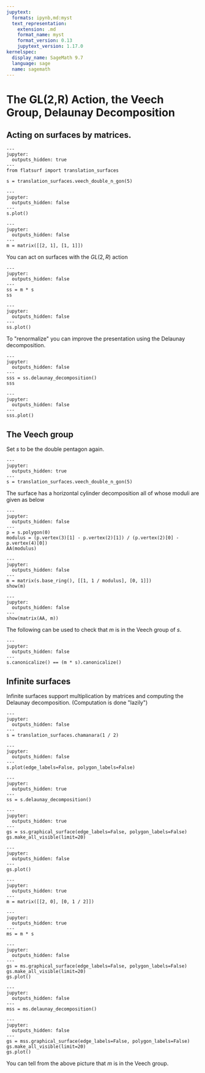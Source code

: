 ```yaml
---
jupytext:
  formats: ipynb,md:myst
  text_representation:
    extension: .md
    format_name: myst
    format_version: 0.13
    jupytext_version: 1.17.0
kernelspec:
  display_name: SageMath 9.7
  language: sage
  name: sagemath
---
```


# The GL(2,R) Action, the Veech Group, Delaunay Decomposition

## Acting on surfaces by matrices.

```{code-cell}
---
jupyter:
  outputs_hidden: true
---
from flatsurf import translation_surfaces

s = translation_surfaces.veech_double_n_gon(5)
```

```{code-cell}
---
jupyter:
  outputs_hidden: false
---
s.plot()
```

```{code-cell}
---
jupyter:
  outputs_hidden: false
---
m = matrix([[2, 1], [1, 1]])
```

You can act on surfaces with the $GL(2,R)$ action

```{code-cell}
---
jupyter:
  outputs_hidden: false
---
ss = m * s
ss
```

```{code-cell}
---
jupyter:
  outputs_hidden: false
---
ss.plot()
```

To "renormalize" you can improve the presentation using the Delaunay decomposition.

```{code-cell}
---
jupyter:
  outputs_hidden: false
---
sss = ss.delaunay_decomposition()
sss
```

```{code-cell}
---
jupyter:
  outputs_hidden: false
---
sss.plot()
```

## The Veech group

Set $s$ to be the double pentagon again.

```{code-cell}
---
jupyter:
  outputs_hidden: true
---
s = translation_surfaces.veech_double_n_gon(5)
```

The surface has a horizontal cylinder decomposition all of whose moduli are given as below

```{code-cell}
---
jupyter:
  outputs_hidden: false
---
p = s.polygon(0)
modulus = (p.vertex(3)[1] - p.vertex(2)[1]) / (p.vertex(2)[0] - p.vertex(4)[0])
AA(modulus)
```

```{code-cell}
---
jupyter:
  outputs_hidden: false
---
m = matrix(s.base_ring(), [[1, 1 / modulus], [0, 1]])
show(m)
```

```{code-cell}
---
jupyter:
  outputs_hidden: false
---
show(matrix(AA, m))
```

The following can be used to check that $m$ is in the Veech group of $s$.

```{code-cell}
---
jupyter:
  outputs_hidden: false
---
s.canonicalize() == (m * s).canonicalize()
```

## Infinite surfaces

Infinite surfaces support multiplication by matrices and computing the Delaunay decomposition. (Computation is done "lazily")

```{code-cell}
---
jupyter:
  outputs_hidden: false
---
s = translation_surfaces.chamanara(1 / 2)
```

```{code-cell}
---
jupyter:
  outputs_hidden: false
---
s.plot(edge_labels=False, polygon_labels=False)
```

```{code-cell}
---
jupyter:
  outputs_hidden: true
---
ss = s.delaunay_decomposition()
```

```{code-cell}
---
jupyter:
  outputs_hidden: true
---
gs = ss.graphical_surface(edge_labels=False, polygon_labels=False)
gs.make_all_visible(limit=20)
```

```{code-cell}
---
jupyter:
  outputs_hidden: false
---
gs.plot()
```

```{code-cell}
---
jupyter:
  outputs_hidden: true
---
m = matrix([[2, 0], [0, 1 / 2]])
```

```{code-cell}
---
jupyter:
  outputs_hidden: true
---
ms = m * s
```

```{code-cell}
---
jupyter:
  outputs_hidden: false
---
gs = ms.graphical_surface(edge_labels=False, polygon_labels=False)
gs.make_all_visible(limit=20)
gs.plot()
```

```{code-cell}
---
jupyter:
  outputs_hidden: false
---
mss = ms.delaunay_decomposition()
```

```{code-cell}
---
jupyter:
  outputs_hidden: false
---
gs = mss.graphical_surface(edge_labels=False, polygon_labels=False)
gs.make_all_visible(limit=20)
gs.plot()
```

You can tell from the above picture that $m$ is in the Veech group.
